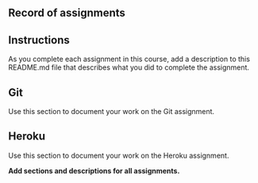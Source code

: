 Record of assignments
---------------------

## Instructions

As you complete each assignment in this course,
add a description to this README.md file that 
describes what you did to complete the assignment.

## Git

Use this section to document your work on the Git assignment.

## Heroku

Use this section to document your work on the Heroku assignment.


__Add sections and descriptions for all assignments.__


